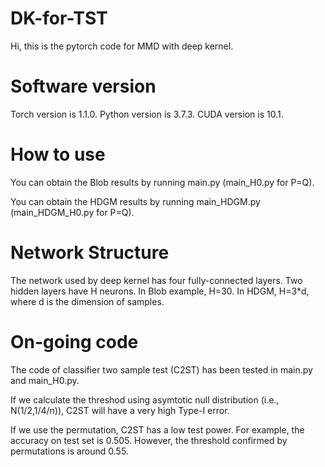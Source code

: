 # DK-for-TST

Hi, this is the pytorch code for MMD with deep kernel.

# Software version
Torch version is 1.1.0. Python version is 3.7.3. CUDA version is 10.1.

# How to use

You can obtain the Blob results by running main.py (main_H0.py for P=Q).

You can obtain the HDGM results by running main_HDGM.py (main_HDGM_H0.py for P=Q).

# Network Structure

The network used by deep kernel has four fully-connected layers. Two hidden layers have H neurons. In Blob example,  H=30. In HDGM, H=3*d, where d is the dimension of samples.

# On-going code

The code of classifier two sample test (C2ST) has been tested in main.py and main_H0.py. 

If we calculate the threshod using asymtotic null distribution (i.e., N(1/2,1/4/n)), C2ST will have a very high Type-I error. 

If we use the permutation, C2ST has a low test power. For example, the accuracy on test set is 0.505. However, the threshold confirmed by permutations is around 0.55.
